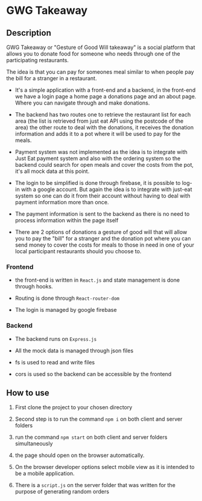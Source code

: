 # GWG Takeaway

## Description

GWG Takeaway or "Gesture of Good Will takeaway" is a social platform that allows you to donate food for someone who needs through one of the participating restaurants.

The idea is that you can pay for someones meal similar to when people pay the bill for a stranger in a restaurant. 

- It's a simple application with a front-end and a backend, in the front-end we have a login page a home page a donations page and an about page. Where you can navigate through and make donations. 

- The backend has two routes one to retrieve the restaurant list for each area (the list is retrieved from just eat API using the postcode of the area) the other route to deal with the donations, it receives the donation information and adds it to a pot where it will be used to pay for the meals. 

- Payment system was not implemented as the idea is to integrate with Just Eat payment system and also with the ordering system so the backend could search for open meals and cover the costs from the pot, it's all mock data at this point. 

- The login to be simplified is done through firebase, it is possible to log-in with a google account. But again the idea is to integrate with just-eat system so one can do it from their account without having to deal with payment information more than once. 

- The payment information is sent to the backend as there is no need to process information within the page itself

- There are 2 options of donations a gesture of good will that will allow you to pay the "bill" for a stranger and the donation pot where you can send money to cover the costs for meals to those in need in one of your local participant restaurants should you choose to.

### Frontend

- the front-end is written in `React.js` and state management is done through hooks. 

- Routing is done through `React-router-dom`

- The login is managed by google firebase

### Backend
- The backend runs on `Express.js`

- All the mock data is managed through json files

- fs is used to read and write files

- cors is used so the backend can be accessible by the frontend


## How to use

1. First clone the project to your chosen directory

2. Second step is to run the command `npm i` on both client and server folders 

3. run the command `npm start` on both client and server folders simultaneously

4. the page should open on the browser automatically.

5. On the browser developer options select mobile view as it is intended to be a mobile application.  

6. There is a `script.js` on the server folder that was written for the purpose of generating random orders

